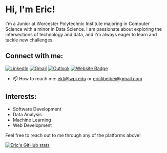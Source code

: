 # Hi, I'm Eric!

I'm a Junior at Worcester Polytechnic Institute majoring in Computer Science with a minor in Data Science. I am passionate about exploring the intersections of technology and data, and I'm always eager to learn and tackle new challenges.

## Connect with me:
[![LinkedIn](https://img.shields.io/badge/LinkedIn-0077B5?style=for-the-badge&logo=linkedin&logoColor=white)](https://www.linkedin.com/in/eric-li-2376a3219/)
[![Gmail](https://img.shields.io/badge/Gmail-0077B5?style=for-the-badge&logo=gmail&logoColor=white)](mailto:ericlibeibei@gmail.com)
[![Outlook](https://img.shields.io/badge/Outlook-0077B5?style=for-the-badge&logo=outlook&logoColor=white)](mailto:ekli@wpi.edu)
[![Website Badge](https://img.shields.io/badge/-ericli3.github.io-47CCCC?style=flat&logo=Google-Chrome&logoColor=white&link=https://ericli3.github.io/Personal-Site/)](https://ericli3.github.io/Personal-Site/)

- 📫 How to reach me: ekli@wpi.edu or ericlibeibei@gmail.com


## Interests:

- Software Development
- Data Analysis
- Machine Learning
- Web Development

Feel free to reach out to me through any of the platforms above!

[![Eric's GitHub stats](https://github-readme-stats.vercel.app/api?username=EricLi3)](https://github.com/EricLi3/github-readme-stats)
